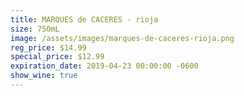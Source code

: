 ```yaml
---
title: MARQUES de CACERES - rioja
size: 750mL
image: /assets/images/marques-de-caceres-rioja.png
reg_price: $14.99
special_price: $12.99
expiration_date: 2019-04-23 00:00:00 -0600
show_wine: true
---
```


